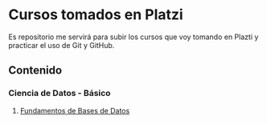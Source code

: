 # Cursos tomados en Platzi

Es repositorio me servirá para subir los cursos que voy tomando en Plazti y practicar el uso de Git y GitHub.

## Contenido

### Ciencia de Datos - Básico
1. [Fundamentos de Bases de Datos](https://github.com/raulgomezh/Cursos-Platzi/tree/master/Fundamentos%20de%20Bases%20de%20Datos)